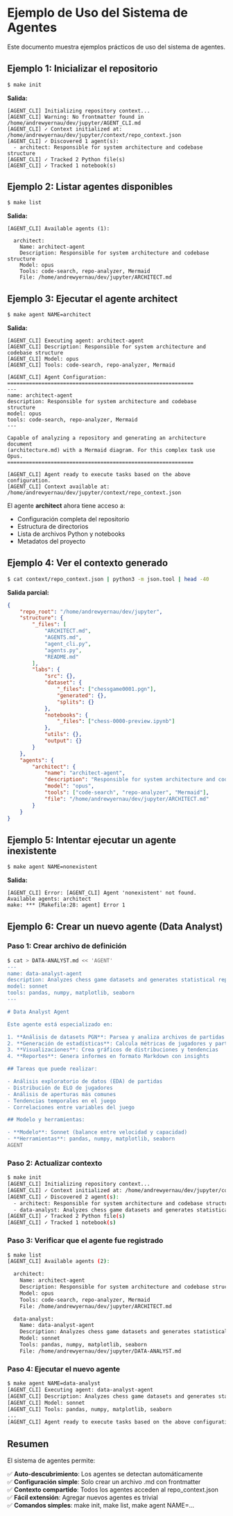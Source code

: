 # Ejemplo de Uso del Sistema de Agentes

Este documento muestra ejemplos prácticos de uso del sistema de agentes.

## Ejemplo 1: Inicializar el repositorio

```bash
$ make init
```

**Salida:**
```
[AGENT_CLI] Initializing repository context...
[AGENT_CLI] Warning: No frontmatter found in /home/andrewyernau/dev/jupyter/AGENT_CLI.md
[AGENT_CLI] ✓ Context initialized at: /home/andrewyernau/dev/jupyter/context/repo_context.json
[AGENT_CLI] ✓ Discovered 1 agent(s):
  - architect: Responsible for system architecture and codebase structure
[AGENT_CLI] ✓ Tracked 2 Python file(s)
[AGENT_CLI] ✓ Tracked 1 notebook(s)
```

## Ejemplo 2: Listar agentes disponibles

```bash
$ make list
```

**Salida:**
```
[AGENT_CLI] Available agents (1):

  architect:
    Name: architect-agent
    Description: Responsible for system architecture and codebase structure
    Model: opus
    Tools: code-search, repo-analyzer, Mermaid
    File: /home/andrewyernau/dev/jupyter/ARCHITECT.md
```

## Ejemplo 3: Ejecutar el agente architect

```bash
$ make agent NAME=architect
```

**Salida:**
```
[AGENT_CLI] Executing agent: architect-agent
[AGENT_CLI] Description: Responsible for system architecture and codebase structure
[AGENT_CLI] Model: opus
[AGENT_CLI] Tools: code-search, repo-analyzer, Mermaid

[AGENT_CLI] Agent Configuration:
============================================================
---
name: architect-agent
description: Responsible for system architecture and codebase structure
model: opus
tools: code-search, repo-analyzer, Mermaid
---

Capable of analyzing a repository and generating an architecture document 
(architecture.md) with a Mermaid diagram. For this complex task use Opus.
============================================================

[AGENT_CLI] Agent ready to execute tasks based on the above configuration.
[AGENT_CLI] Context available at: /home/andrewyernau/dev/jupyter/context/repo_context.json
```

El agente **architect** ahora tiene acceso a:
- Configuración completa del repositorio
- Estructura de directorios
- Lista de archivos Python y notebooks
- Metadatos del proyecto

## Ejemplo 4: Ver el contexto generado

```bash
$ cat context/repo_context.json | python3 -m json.tool | head -40
```

**Salida parcial:**
```json
{
    "repo_root": "/home/andrewyernau/dev/jupyter",
    "structure": {
        "_files": [
            "ARCHITECT.md",
            "AGENTS.md",
            "agent_cli.py",
            "agents.py",
            "README.md"
        ],
        "labs": {
            "src": {},
            "dataset": {
                "_files": ["chessgame0001.pgn"],
                "generated": {},
                "splits": {}
            },
            "notebooks": {
                "_files": ["chess-0000-preview.ipynb"]
            },
            "utils": {},
            "output": {}
        }
    },
    "agents": {
        "architect": {
            "name": "architect-agent",
            "description": "Responsible for system architecture and codebase structure",
            "model": "opus",
            "tools": ["code-search", "repo-analyzer", "Mermaid"],
            "file": "/home/andrewyernau/dev/jupyter/ARCHITECT.md"
        }
    }
}
```

## Ejemplo 5: Intentar ejecutar un agente inexistente

```bash
$ make agent NAME=nonexistent
```

**Salida:**
```
[AGENT_CLI] Error: [AGENT_CLI] Agent 'nonexistent' not found. Available agents: architect
make: *** [Makefile:28: agent] Error 1
```

## Ejemplo 6: Crear un nuevo agente (Data Analyst)

### Paso 1: Crear archivo de definición

```bash
$ cat > DATA-ANALYST.md << 'AGENT'
---
name: data-analyst-agent
description: Analyzes chess game datasets and generates statistical reports
model: sonnet
tools: pandas, numpy, matplotlib, seaborn
---

# Data Analyst Agent

Este agente está especializado en:

1. **Análisis de datasets PGN**: Parsea y analiza archivos de partidas
2. **Generación de estadísticas**: Calcula métricas de jugadores y partidas
3. **Visualizaciones**: Crea gráficos de distribuciones y tendencias
4. **Reportes**: Genera informes en formato Markdown con insights

## Tareas que puede realizar:

- Análisis exploratorio de datos (EDA) de partidas
- Distribución de ELO de jugadores
- Análisis de aperturas más comunes
- Tendencias temporales en el juego
- Correlaciones entre variables del juego

## Modelo y herramientas:

- **Modelo**: Sonnet (balance entre velocidad y capacidad)
- **Herramientas**: pandas, numpy, matplotlib, seaborn
AGENT
```

### Paso 2: Actualizar contexto

```bash
$ make init
[AGENT_CLI] Initializing repository context...
[AGENT_CLI] ✓ Context initialized at: /home/andrewyernau/dev/jupyter/context/repo_context.json
[AGENT_CLI] ✓ Discovered 2 agent(s):
  - architect: Responsible for system architecture and codebase structure
  - data-analyst: Analyzes chess game datasets and generates statistical reports
[AGENT_CLI] ✓ Tracked 2 Python file(s)
[AGENT_CLI] ✓ Tracked 1 notebook(s)
```

### Paso 3: Verificar que el agente fue registrado

```bash
$ make list
[AGENT_CLI] Available agents (2):

  architect:
    Name: architect-agent
    Description: Responsible for system architecture and codebase structure
    Model: opus
    Tools: code-search, repo-analyzer, Mermaid
    File: /home/andrewyernau/dev/jupyter/ARCHITECT.md

  data-analyst:
    Name: data-analyst-agent
    Description: Analyzes chess game datasets and generates statistical reports
    Model: sonnet
    Tools: pandas, numpy, matplotlib, seaborn
    File: /home/andrewyernau/dev/jupyter/DATA-ANALYST.md
```

### Paso 4: Ejecutar el nuevo agente

```bash
$ make agent NAME=data-analyst
[AGENT_CLI] Executing agent: data-analyst-agent
[AGENT_CLI] Description: Analyzes chess game datasets and generates statistical reports
[AGENT_CLI] Model: sonnet
[AGENT_CLI] Tools: pandas, numpy, matplotlib, seaborn
...
[AGENT_CLI] Agent ready to execute tasks based on the above configuration.
```

## Resumen

El sistema de agentes permite:

✅ **Auto-descubrimiento**: Los agentes se detectan automáticamente  
✅ **Configuración simple**: Solo crear un archivo .md con frontmatter  
✅ **Contexto compartido**: Todos los agentes acceden al repo_context.json  
✅ **Fácil extensión**: Agregar nuevos agentes es trivial  
✅ **Comandos simples**: make init, make list, make agent NAME=...  

